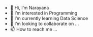 - 👋 Hi, I’m Narayana
- 👀 I’m interested in Programming 
- 🌱 I’m currently learning Data Science 
- 💞️ I’m looking to collaborate on ...
- 📫 How to reach me ...

<!---
Sillysharkofcyanhill is a ✨ special ✨ repository because its `README.md` (this file) appears on your GitHub profile.
You can click the Preview link to take a look at your changes.
--->
